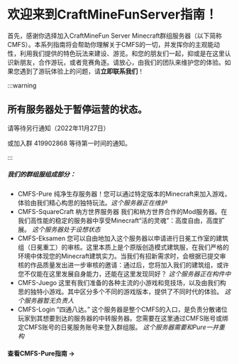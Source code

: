 # 欢迎来到CraftMineFunServer指南！

首先，感谢你选择加入CraftMineFun Server Minecraft群组服务器（以下简称CMFS）。本系列指南将会帮助你理解关于CMFS的一切，并发挥你的主观能动性，利用我们提供的特色玩法来建设、游览。和您的朋友们一起，抑或是在这里认识新朋友，合作游玩，或者竞赛角逐。请放心，由我们的团队来维护您的体验。如果您遇到了游玩体验上的问题，请**立即联系我们**！

:::warning

## 所有服务器处于暂停运营的状态。

请等待另行通知（2022年11月27日）

或加入群 419902868 等待第一时间的通知。

:::

##### 我们的群组服组成部分：

- CMFS-Pure 纯净生存服务器！您可以通过特定版本的Minecraft来加入游戏，体验由我们精心构思的独特玩法。*这个服务器正在维护*
- CMFS-SquareCraft 枘方世界服务器 我们和枘方世界合作的Mod服务器。在我们高性能的稳定的服务器中享受Minecraft“活的灵魂”：高度自由，高度扩展。 *这个服务器处于设想状态*
- CMFS-Eksamen 您可以自由地加入这个服务器以申请进行日冕工作室的建筑组（日冕重工）的审核。这里本质上是个原版创造模式建筑服，在我们严格的环境中体现您的Minecraft建筑实力。当我们有招新需求时，会根据已提交审核的作品质量发出进一步审核的邀请：通过后，您将加入我们的建筑组，或许您不仅能在这里发展自身能力，还能在这里发现同好？ *这个服务器正在构件中*
- CMFS-Juego 这里有我们准备的各种主流的小游戏和竞技场，以及由我们构思的独特小游戏。其中区分多个不同的游戏版本，提供了不同时代的体验。 *这个服务器暂无负责人*
- CMFS-Login “四通八达。” 这个服务器是整个CMFS的入口，是负责分散诸位玩家到其想要到达的服务器的中转服务器。您需要在这里通过CMFS账号或绑定CMFS账号的日冕服务账号来登入群组服。 *这个服务器需要和Pure一并重构*



#### 查看CMFS-Pure指南 ->